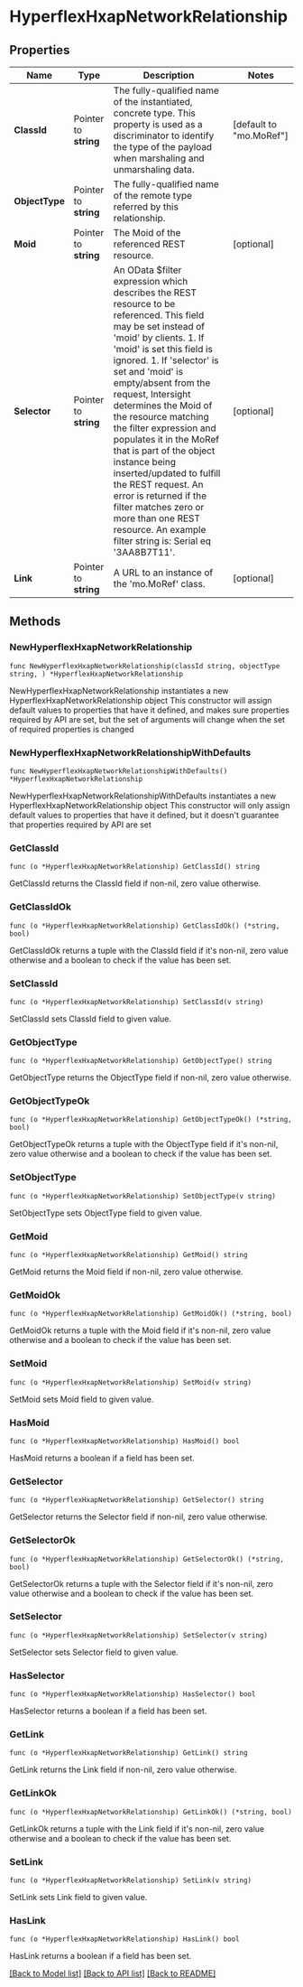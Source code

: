 # HyperflexHxapNetworkRelationship

## Properties

Name | Type | Description | Notes
------------ | ------------- | ------------- | -------------
**ClassId** | Pointer to **string** | The fully-qualified name of the instantiated, concrete type. This property is used as a discriminator to identify the type of the payload when marshaling and unmarshaling data. | [default to "mo.MoRef"]
**ObjectType** | Pointer to **string** | The fully-qualified name of the remote type referred by this relationship. | 
**Moid** | Pointer to **string** | The Moid of the referenced REST resource. | [optional] 
**Selector** | Pointer to **string** | An OData $filter expression which describes the REST resource to be referenced. This field may be set instead of &#39;moid&#39; by clients. 1. If &#39;moid&#39; is set this field is ignored. 1. If &#39;selector&#39; is set and &#39;moid&#39; is empty/absent from the request, Intersight determines the Moid of the resource matching the filter expression and populates it in the MoRef that is part of the object instance being inserted/updated to fulfill the REST request. An error is returned if the filter matches zero or more than one REST resource. An example filter string is: Serial eq &#39;3AA8B7T11&#39;. | [optional] 
**Link** | Pointer to **string** | A URL to an instance of the &#39;mo.MoRef&#39; class. | [optional] 

## Methods

### NewHyperflexHxapNetworkRelationship

`func NewHyperflexHxapNetworkRelationship(classId string, objectType string, ) *HyperflexHxapNetworkRelationship`

NewHyperflexHxapNetworkRelationship instantiates a new HyperflexHxapNetworkRelationship object
This constructor will assign default values to properties that have it defined,
and makes sure properties required by API are set, but the set of arguments
will change when the set of required properties is changed

### NewHyperflexHxapNetworkRelationshipWithDefaults

`func NewHyperflexHxapNetworkRelationshipWithDefaults() *HyperflexHxapNetworkRelationship`

NewHyperflexHxapNetworkRelationshipWithDefaults instantiates a new HyperflexHxapNetworkRelationship object
This constructor will only assign default values to properties that have it defined,
but it doesn't guarantee that properties required by API are set

### GetClassId

`func (o *HyperflexHxapNetworkRelationship) GetClassId() string`

GetClassId returns the ClassId field if non-nil, zero value otherwise.

### GetClassIdOk

`func (o *HyperflexHxapNetworkRelationship) GetClassIdOk() (*string, bool)`

GetClassIdOk returns a tuple with the ClassId field if it's non-nil, zero value otherwise
and a boolean to check if the value has been set.

### SetClassId

`func (o *HyperflexHxapNetworkRelationship) SetClassId(v string)`

SetClassId sets ClassId field to given value.


### GetObjectType

`func (o *HyperflexHxapNetworkRelationship) GetObjectType() string`

GetObjectType returns the ObjectType field if non-nil, zero value otherwise.

### GetObjectTypeOk

`func (o *HyperflexHxapNetworkRelationship) GetObjectTypeOk() (*string, bool)`

GetObjectTypeOk returns a tuple with the ObjectType field if it's non-nil, zero value otherwise
and a boolean to check if the value has been set.

### SetObjectType

`func (o *HyperflexHxapNetworkRelationship) SetObjectType(v string)`

SetObjectType sets ObjectType field to given value.


### GetMoid

`func (o *HyperflexHxapNetworkRelationship) GetMoid() string`

GetMoid returns the Moid field if non-nil, zero value otherwise.

### GetMoidOk

`func (o *HyperflexHxapNetworkRelationship) GetMoidOk() (*string, bool)`

GetMoidOk returns a tuple with the Moid field if it's non-nil, zero value otherwise
and a boolean to check if the value has been set.

### SetMoid

`func (o *HyperflexHxapNetworkRelationship) SetMoid(v string)`

SetMoid sets Moid field to given value.

### HasMoid

`func (o *HyperflexHxapNetworkRelationship) HasMoid() bool`

HasMoid returns a boolean if a field has been set.

### GetSelector

`func (o *HyperflexHxapNetworkRelationship) GetSelector() string`

GetSelector returns the Selector field if non-nil, zero value otherwise.

### GetSelectorOk

`func (o *HyperflexHxapNetworkRelationship) GetSelectorOk() (*string, bool)`

GetSelectorOk returns a tuple with the Selector field if it's non-nil, zero value otherwise
and a boolean to check if the value has been set.

### SetSelector

`func (o *HyperflexHxapNetworkRelationship) SetSelector(v string)`

SetSelector sets Selector field to given value.

### HasSelector

`func (o *HyperflexHxapNetworkRelationship) HasSelector() bool`

HasSelector returns a boolean if a field has been set.

### GetLink

`func (o *HyperflexHxapNetworkRelationship) GetLink() string`

GetLink returns the Link field if non-nil, zero value otherwise.

### GetLinkOk

`func (o *HyperflexHxapNetworkRelationship) GetLinkOk() (*string, bool)`

GetLinkOk returns a tuple with the Link field if it's non-nil, zero value otherwise
and a boolean to check if the value has been set.

### SetLink

`func (o *HyperflexHxapNetworkRelationship) SetLink(v string)`

SetLink sets Link field to given value.

### HasLink

`func (o *HyperflexHxapNetworkRelationship) HasLink() bool`

HasLink returns a boolean if a field has been set.


[[Back to Model list]](../README.md#documentation-for-models) [[Back to API list]](../README.md#documentation-for-api-endpoints) [[Back to README]](../README.md)


